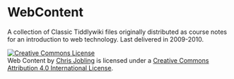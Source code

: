 # WebContent
A collection of Classic Tiddlywiki files originally distributed as course notes for an introduction to web technology. Last delivered  in 2009-2010.

<a rel="license" href="http://creativecommons.org/licenses/by/4.0/"><img alt="Creative Commons License" style="border-width:0" src="https://i.creativecommons.org/l/by/4.0/88x31.png" /></a><br /><span xmlns:dct="http://purl.org/dc/terms/" property="dct:title">Web Content</span> by <a xmlns:cc="http://creativecommons.org/ns#" href="https://cpjobling.github.io/WebContent" property="cc:attributionName" rel="cc:attributionURL">Chris Jobling</a> is licensed under a <a rel="license" href="http://creativecommons.org/licenses/by/4.0/">Creative Commons Attribution 4.0 International License</a>.
